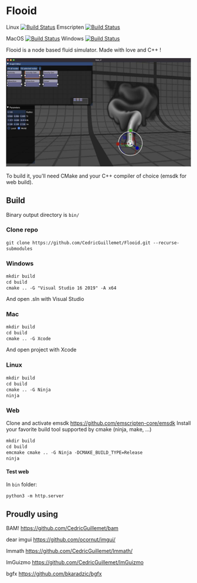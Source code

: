 # Flooid

Linux [![Build Status](https://cedricguillemet.visualstudio.com/Flooid/_apis/build/status/CedricGuillemet.Flooid?branchName=main&jobName=Ubuntu_Clang)](https://cedricguillemet.visualstudio.com/Flooid/_build/latest?definitionId=5&branchName=main)
Emscripten [![Build Status](https://cedricguillemet.visualstudio.com/Flooid/_apis/build/status/CedricGuillemet.Flooid?branchName=main&jobName=Ubuntu_Emscripten)](https://cedricguillemet.visualstudio.com/Flooid/_build/latest?definitionId=5&branchName=main)

MacOS [![Build Status](https://cedricguillemet.visualstudio.com/Flooid/_apis/build/status/CedricGuillemet.Flooid?branchName=main&jobName=macOS)](https://cedricguillemet.visualstudio.com/Flooid/_build/latest?definitionId=5&branchName=main)
Windows [![Build Status](https://cedricguillemet.visualstudio.com/Flooid/_apis/build/status/CedricGuillemet.Flooid?branchName=main&jobName=win32_x64)](https://cedricguillemet.visualstudio.com/Flooid/_build/latest?definitionId=5&branchName=main)


Flooid is a node based fluid simulator. 
Made with love and C++ !

![Flooid](doc/Flooid.jpg)

To build it, you'll need CMake and your C++ compiler of choice (emsdk for web build). 

## Build

Binary output directory is `bin/`

### Clone repo
```
git clone https://github.com/CedricGuillemet/Flooid.git --recurse-submodules
```

### Windows
```
mkdir build
cd build
cmake .. -G "Visual Studio 16 2019" -A x64
```
And open .sln with Visual Studio

### Mac
```
mkdir build
cd build
cmake .. -G Xcode
```

And open project with Xcode

### Linux
```
mkdir build
cd build
cmake .. -G Ninja
ninja
```

### Web

Clone and activate emsdk https://github.com/emscripten-core/emsdk
Install your favorite build tool supported by cmake (ninja, make, ...)
```
mkdir build
cd build
emcmake cmake .. -G Ninja -DCMAKE_BUILD_TYPE=Release
ninja
```
#### Test web

In `bin` folder:

```
python3 -m http.server
```

## Proudly using

BAM! https://github.com/CedricGuillemet/bam

dear imgui https://github.com/ocornut/imgui/

Immath https://github.com/CedricGuillemet/Immath/

ImGuizmo https://github.com/CedricGuillemet/ImGuizmo

bgfx https://github.com/bkaradzic/bgfx
